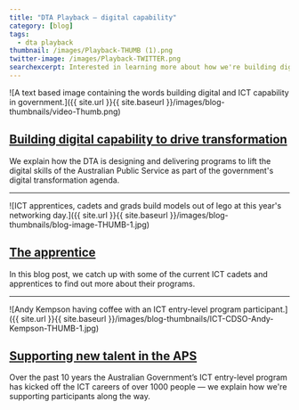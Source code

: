 ```yaml
---
title: "DTA Playback — digital capability"
category: [blog]
tags:
  - dta playback
thumbnail: /images/Playback-THUMB (1).png
twitter-image: /images/Playback-TWITTER.png
searchexcerpt: Interested in learning more about how we're building digital capability in the APS? Here's a wrap up of our latest blog posts on the topic.
---
```


![A text based image containing the words building digital and ICT capability in government.]({{ site.url }}{{ site.baseurl }}/images/blog-thumbnails/video-Thumb.png)

## [Building digital capability to drive transformation](/news/building-digital-capability/)

We explain how the DTA is designing and delivering programs to lift the digital skills of the Australian Public Service as part of the government's digital transformation agenda.

***

![ICT apprentices, cadets and grads build models out of lego at this year's networking day.]({{ site.url }}{{ site.baseurl }}/images/blog-thumbnails/blog-image-THUMB-1.jpg)

## [The apprentice](/blog/the-apprentice/)

In this blog post, we catch up with some of the current ICT cadets and apprentices to find out more about their programs.

***

![Andy Kempson having coffee with an ICT entry-level program participant.]({{ site.url }}{{ site.baseurl }}/images/blog-thumbnails/ICT-CDSO-Andy-Kempson-THUMB-1.jpg)

## [Supporting new talent in the APS](/blog/supporting-new-talent-in-the-aps/)

Over the past 10 years the Australian Government’s ICT entry-level program has kicked off the ICT careers of over 1000 people — we explain how we're supporting participants along the way.
